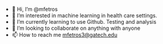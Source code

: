 - 👋 Hi, I’m @mfetros
- 👀 I’m interested in machine learning in health care settings.
- 🌱 I’m currently learning to use Github.  Testing and analysis
- 💞️ I’m looking to collaborate on anything with anyone
- 📫 How to reach me mfetros3@gatech.edu

<!---
mfetros/mfetros is a ✨ special ✨ repository because its `README.md` (this file) appears on your GitHub profile.
You can click the Preview link to take a look at your changes.
--->
